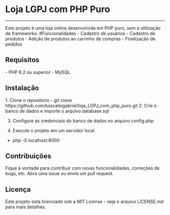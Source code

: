 <h1>Loja LGPJ com PHP Puro</h1>
<hr />
Este projeto é uma loja online desenvolvida em PHP puro, sem a utilização de frameworks.
#Funcionalidades
- Cadastro de usuários
- Cadastro de produtos
- Adição de produtos ao carrinho de compras
- Finalização de pedidos
<h2>Requisitos</h2>
- PHP 8.2 ou superior
- MySQL
<h2>Instalação</h2>
1. Clone o repositório
- git clone https://github.com/luiscaleigabriel/loja_LGPJ_com_php_puro.git
2. Crie o banco de dados e importe o arquivo database.sql

3. Configure as credenciais do banco de dados no arquivo config.php

4. Execute o projeto em um servidor local
- php -S localhost:8000
<h2>Contribuições</h2>
Fique à vontade para contribuir com novas funcionalidades, correções de bugs, etc. Abra uma issue ou envie um pull request.
<h2>Licença</h2>
Este projeto está licenciado sob a MIT License - veja o arquivo LICENSE.md para mais detalhes.
